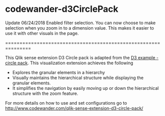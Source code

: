 # codewander-d3CirclePack
Update 06/24/2018
Enabled filter selection. You can now choose to make selection when you zoom in to a dimension value. This makes it easier to use it with other visuals in the page.

===============================================================



This Qlik sense extension D3 Circle pack is adapted from the <a href="https://bl.ocks.org/mbostock/4063530" target="_blank" rel="noopener">D3 example - circle pack</a>. This visualization extension achieves the following
<ul>
 	<li>Explores the granular elements in a hierarchy</li>
 	<li>Visually maintains the hierarchical structure while displaying the granular elements.</li>
 	<li>It simplifies the navigation by easily moving up or down the hierarchical structure with the zoom feature.</li>
</ul>

For more details on how to use and set configurations go to http://www.codewander.com/qlik-sense-extension-d3-circle-pack/


